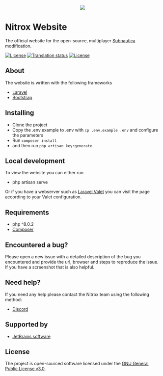 <p align="center"><a href="https://nitrox.rux.gg" target="_blank"><img src="https://i.imgur.com/pFbAdnz.jpg"></a></p>

# Nitrox Website
The official website for the open-source, multiplayer <a href="https://unknownworlds.com/subnautica/">Subnautica</a> modification.

<p>
    <a href="https://discord.gg/E8B4X9s"><img src="https://img.shields.io/discord/525437013403631617" alt="License"></a>
    <a href="https://hosted.weblate.org/engage/subnauticanitrox/"><img src="https://hosted.weblate.org/widgets/subnauticanitrox/-/svg-badge.svg" alt="Translation status"></a>
    <a href="https://github.com/SubnauticaNitrox/NitroxWebsite/blob/master/LICENSE"><img src="https://img.shields.io/github/license/subnauticanitrox/nitroxwebsite" alt="License"></a>
</p>

## About

The website is written with the following frameworks

- [Laravel](https://laravel.com/)
- [Bootstrap](https://getbootstrap.com/)

## Installing

- Clone the project
- Copy the .env.example to .env with ``cp .env.example .env`` and configure the parameters
- Run ``composer install`` 
- and then run ``php artisan key:generate``

## Local development

To view the website you can either run
- php artisan serve

Or if you have a webserver such as <a href="https://laravel.com/docs/9.x/valet">Laravel Valet</a> you can visit the page according to your Valet configuration. 

## Requirements
- php ^8.0.2
- [Composer](https://getcomposer.org/)

## Encountered a bug?
Please open a new issue with a detailed description of the bug you encountered and provide the url, browser and steps to reproduce the issue. If you have a screenshot that is also helpful.

## Need help?
If you need any help please contact the Nitrox team using the following method:
- [Discord](https://discord.gg/E8B4X9s)

## Supported by
- [JetBrains software](https://jb.gg/OpenSourceSupport)

## License

The project is open-sourced software licensed under the [GNU General Public License v3.0](https://github.com/SubnauticaNitrox/NitroxWebsite/blob/master/LICENSE).
